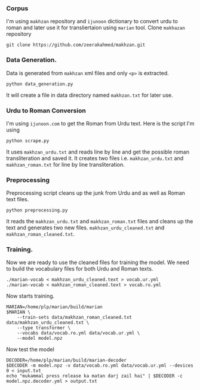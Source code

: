 ### Corpus
I'm using `makhzan` repository and `ijunoon` dictionary to convert urdu to roman and later use it for transliertaion using
`marian` tool.
Clone `makhazan` repository
```shell
git clone https://github.com/zeerakahmed/makhzan.git
```

### Data Generation.
Data is generated from `makhzan` xml files and only `<p>` is extracted.
```shell
python data_generation.py
```
It will create a file in data directory named `makhzan.txt` for later use.


### Urdu to Roman Conversion
I'm using `ijunoon.com` to get the Roman from Urdu text. Here is the script I'm using
```shell
python scrape.py
```
It uses `makhzan_urdu.txt` and reads line by line and get the possible roman transliteration and saved it. It creates two
files i.e. `makhzan_urdu.txt` and `makhzan_roman.txt` for line by line transliteration.

### Preprocessing
Preprocessing script cleans up the junk from Urdu and as well as Roman text files.
```shell
python preprocessing.py
```
It reads the `makhzan_urdu.txt` and `makhzan_roman.txt` files and cleans up the text and generates two new files.
`makhzan_urdu_cleaned.txt` and `makhzan_roman_cleaned.txt`.

### Training.
Now we are ready to use the cleaned files for training the model. We need to build the vocabulary files for both Urdu and
Roman texts.
```shell
./marian-vocab < makhzan_urdu_cleaned.text > vocab.ur.yml
./marian-vocab < makhzan_roman_cleaned.text > vocab.ro.yml
```

Now starts training.
```shell
MARIAN=/home/plp/marian/build/marian
$MARIAN \
    --train-sets data/makhzan_roman_cleaned.txt data/makhzan_urdu_cleaned.txt \
	--type transformer \
    --vocabs data/vocab.ro.yml data/vocab.ur.yml \
    --model model.npz
```

Now test the model
```shell
DECODER=/home/plp/marian/build/marian-decoder
$DECODER -m model.npz -v data/vocab.ro.yml data/vocab.ur.yml --devices 0 < input.txt
echo "mukammal press release ka matan darj zail hai" | $DECODER -c model.npz.decoder.yml > output.txt
```